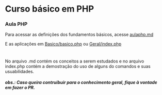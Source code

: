 #  Curso básico em PHP
 <h3>Aula PHP</h3>

Para acessar as definições dos fundamentos básicos, acesse [aulaphp.md](aulaphp.md)

E as aplicações em [Basico/basico.php](Basico/basico.php) ou [Geral/index.php](/geral/index.php)


#

No arquivo .md contém os conceitos a serem estudados e no arquivo index.php contém a demostração do uso de alguns do comandos e suas usuabilidades.

<h4><i>obs.: Caso queira contruibuir para o conhecimento geral, fique à vontade em fazer o PR.</i></h4>
